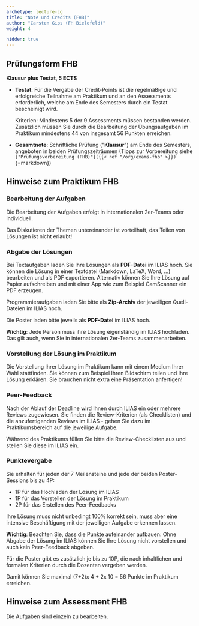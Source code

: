 ```yaml
---
archetype: lecture-cg
title: "Note und Credits (FHB)"
author: "Carsten Gips (FH Bielefeld)"
weight: 4

hidden: true
---
```



## Prüfungsform FHB

**Klausur plus Testat, 5 ECTS**

-   **Testat**:
    Für die Vergabe der Credit-Points ist die regelmäßige und erfolgreiche
    Teilnahme am Praktikum und an den Assessments erforderlich, welche am
    Ende des Semesters durch ein Testat bescheinigt wird.

    Kriterien: Mindestens 5 der 9 Assessments müssen bestanden werden.
    Zusätzlich müssen Sie durch die Bearbeitung der Übungsaufgaben im
    Praktikum mindestens 44 von insgesamt 56 Punkten erreichen.

-   **Gesamtnote**:
    Schriftliche Prüfung ("**Klausur**") am Ende des Semesters, angeboten in
    beiden Prüfungszeiträumen (Tipps zur Vorbereitung siehe
    `["Prüfungsvorbereitung (FHB)"]({{< ref "/org/exams-fhb" >}})`{=markdown})


## Hinweise zum Praktikum FHB

### Bearbeitung der Aufgaben

Die Bearbeitung der Aufgaben erfolgt in internationalen 2er-Teams oder
individuell.

Das Diskutieren der Themen untereinander ist vorteilhaft, das Teilen von
Lösungen ist nicht erlaubt!

### Abgabe der Lösungen

Bei Textaufgaben laden Sie Ihre Lösungen als **PDF-Datei** im ILIAS hoch. Sie
können die Lösung in einer Textdatei (Markdown, LaTeX, Word, ...) bearbeiten
und als PDF exportieren. Alternativ können Sie Ihre Lösung auf Papier
aufschreiben und mit einer App wie zum Beispiel CamScanner ein PDF erzeugen.

Programmieraufgaben laden Sie bitte als **Zip-Archiv** der jeweiligen
Quell-Dateien im ILIAS hoch.

Die Poster laden bitte jeweils als **PDF-Datei** im ILIAS hoch.

**Wichtig**: Jede Person muss ihre Lösung eigenständig im ILIAS hochladen.
Das gilt auch, wenn Sie in internationalen 2er-Teams zusammenarbeiten.

### Vorstellung der Lösung im Praktikum

Die Vorstellung Ihrer Lösung im Praktikum kann mit einem Medium Ihrer Wahl
stattfinden. Sie können zum Beispiel Ihren Bildschirm teilen und Ihre Lösung
erklären. Sie brauchen nicht extra eine Präsentation anfertigen!

### Peer-Feedback

Nach der Ablauf der Deadline wird Ihnen durch ILIAS ein oder mehrere Reviews
zugewiesen. Sie finden die Review-Kriterien (als Checklisten) und die
anzufertigenden Reviews im ILIAS - gehen Sie dazu im Praktikumsbereich auf
die jeweilige Aufgabe.

Während des Praktikums füllen Sie bitte die Review-Checklisten aus und stellen
Sie diese im ILIAS ein.

### Punktevergabe

Sie erhalten für jeden der 7 Meilensteine und jede der beiden Poster-Sessions
bis zu 4P:

-   1P für das Hochladen der Lösung im ILIAS
-   1P für das Vorstellen der Lösung im Praktikum
-   2P für das Erstellen des Peer-Feedbacks

Ihre Lösung muss nicht unbedingt 100% korrekt sein, muss aber eine intensive
Beschäftigung mit der jeweiligen Aufgabe erkennen lassen.

**Wichtig**: Beachten Sie, dass die Punkte aufeinander aufbauen: Ohne Abgabe
der Lösung im ILIAS können Sie Ihre Lösung nicht vorstellen und auch kein
Peer-Feedback abgeben.

Für die Poster gibt es zusätzlich je bis zu 10P, die nach inhaltlichen und
formalen Kriterien durch die Dozenten vergeben werden.

Damit können Sie maximal (7+2)x 4 + 2x 10 = 56 Punkte im Praktikum erreichen.


## Hinweise zum Assessment FHB

Die Aufgaben sind einzeln zu bearbeiten.

